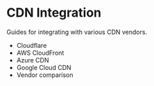 # CDN Integration

Guides for integrating with various CDN vendors.

- Cloudflare
- AWS CloudFront
- Azure CDN
- Google Cloud CDN
- Vendor comparison

